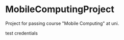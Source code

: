 MobileComputingProject
======================

Project for passing course "Mobile Computing" at uni.

test credentials
